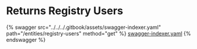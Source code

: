 # Returns Registry Users

{% swagger src="../../../.gitbook/assets/swagger-indexer.yaml" path="/entities/registry-users" method="get" %}
[swagger-indexer.yaml](../../../.gitbook/assets/swagger-indexer.yaml)
{% endswagger %}
